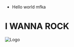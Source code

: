 - Hello world mfka
# I WANNA ROCK 
![Logo](https://www.justwatch.com/images/backdrop/293977173/s640/naruto-spin-off-rock-lee-and-his-ninja-pals)

